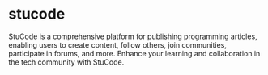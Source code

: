 # stucode
StuCode is a comprehensive platform for publishing programming articles, enabling users to create content, follow others, join communities, participate in forums, and more. Enhance your learning and collaboration in the tech community with StuCode.
